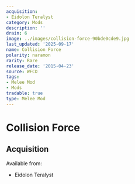 ```yaml
---
acquisition:
- Eidolon Teralyst
category: Mods
description: ''
drain: 6
image: ../images/collision-force-90bde0cde9.jpg
last_updated: '2025-09-17'
name: Collision Force
polarity: naramon
rarity: Rare
release_date: '2015-04-23'
source: WFCD
tags:
- Melee Mod
- Mods
tradable: true
type: Melee Mod
---
```


# Collision Force

## Acquisition

Available from:
- Eidolon Teralyst

